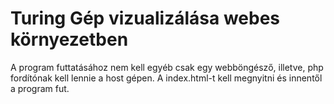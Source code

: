 # Turing Gép vizualizálása webes környezetben

A program futtatásához nem kell egyéb csak egy webböngésző, illetve, php fordítónak kell lennie a host gépen. A index.html-t kell megnyitni és innentől a program fut.
